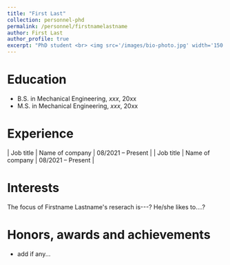 ```yaml
---
title: "First Last"
collection: personnel-phd
permalink: /personnel/firstnamelastname
author: First Last
author_profile: true
excerpt: "PhD student <br> <img src='/images/bio-photo.jpg' width='150' height='auto'>"
---
```

# Education
* B.S. in Mechanical Engineering, *xxx*, 20xx
* M.S. in Mechanical Engineering, *xxx*, 20xx

# Experience

| Job title          | Name of company     | 08/2021 – Present |
| Job title          | Name of company     | 08/2021 – Present |

# Interests
The focus of Firstname Lastname's reserach is---? He/she likes to....?

# Honors, awards and achievements
* add if any...

